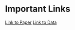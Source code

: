 # Important Links

[Link to Paper](https://esajournals.onlinelibrary.wiley.com/doi/epdf/10.1890/11-1013.1)
[Link to Data](https://datadryad.org/stash/dataset/doi:10.5061/dryad.r9p70)
